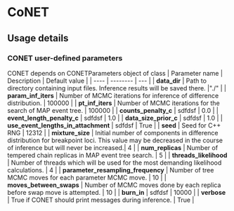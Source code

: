 # CoNET

## Usage details
### CONET user-defined parameters
 CONET depends on CONETParameters object of class 
| Parameter name | Description | Default value |
| ---- | -------- | --- |
| **data_dir** | Path to directory containing input files. Inference results will be saved there.  |"./" |
| **param_inf_iters** | Number of MCMC iterations for inference of difference distribution. | 100000 |
| **pt_inf_iters** | Number of MCMC iterations for the search of MAP event tree. | 100000 |
| **counts_penalty_c** | sdfdsf | 0.0 |
| **event_length_penalty_c** | sdfdsf | 1.0 |
| **data_size_prior_c** | sdfdsf | 1.0 |
| **use_event_lengths_in_attachment** | sdfdsf | True |
| **seed** | Seed for C++ RNG | 12312 |
| **mixture_size** | Initial number of components in difference distribution for breakpoint loci. This value may be decreased in the course of inference but will never be increased.| 4 |
| **num_replicas** | Number of tempered chain replicas in MAP event tree search. | 5 |
| **threads_likelihood** | Number of threads which will be used for the most demanding likelihood calculations. | 4 |
| **parameter_resampling_frequency** | Number of tree MCMC moves for each parameter MCMC move. | 10 |
| **moves_between_swaps** | Number of MCMC moves done by each replica before swap move is attempted. | 10 |
| **burn_in** | sdfdsf | 10000 |
| **verbose** | True if CONET should print messages during inference. | True |
